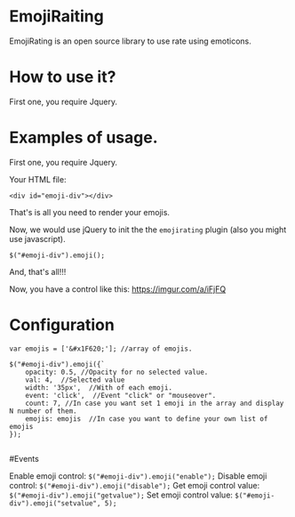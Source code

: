 # EmojiRaiting
EmojiRating is an open source library to use rate using emoticons.

# How to use it?
First one, you require Jquery.

# Examples of usage.
First one, you require Jquery.

Your HTML file:

`<div id="emoji-div"></div>`

That's is all you need to render your emojis.

Now, we would use jQuery to init the the `emojirating` plugin (also you might use javascript).

`
$("#emoji-div").emoji();
`

And, that's all!!!

Now, you have a control like this:
https://imgur.com/a/iFjFQ

# Configuration

```
var emojis = ['&#x1F620;']; //array of emojis.

$("#emoji-div").emoji({`
    opacity: 0.5, //Opacity for no selected value.
    val: 4,  //Selected value
    width: '35px',  //With of each emoji.
    event: 'click',  //Event "click" or "mouseover".
    count: 7, //In case you want set 1 emoji in the array and display N number of them.
    emojis: emojis  //In case you want to define your own list of emojis
});
                        
```

#Events

Enable emoji control: `$("#emoji-div").emoji("enable");`
Disable emoji control: `$("#emoji-div").emoji("disable");`
Get emoji control value: `$("#emoji-div").emoji("getvalue");`
Set emoji control value: `$("#emoji-div").emoji("setvalue", 5);`
